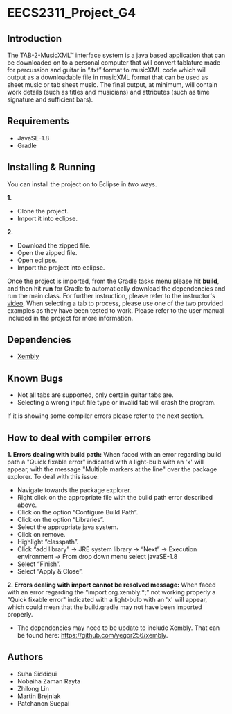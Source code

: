 # EECS2311_Project_G4
## Introduction
  The TAB-2-MusicXML™ interface system is a java based application that can be downloaded on to a personal computer that will convert tablature made for percussion and guitar in “.txt” format to musicXML code which will output as a downloadable file in musicXML format that can be used as sheet music or tab sheet music. The final output, at minimum, will contain work details (such as titles and musicians) and attributes (such as time signature and sufficient bars).

## Requirements
- JavaSE-1.8 
- Gradle

## Installing & Running 
You can install the project on to Eclipse in *two* ways. 

**1.** 
- Clone the project.
- Import it into eclipse. 

**2.** 
- Download the zipped file.
- Open the zipped file. 
- Open eclipse. 
- Import the project into eclipse.

Once the project is imported, from the Gradle tasks menu please hit **build**, and then hit **run** for Gradle to automatically download the dependencies and run the main class. For further instruction, please refer to the instructor's [video](https://echo360.ca/media/3b4933a0-7218-4d0b-ad2a-5f166f008679/public). When selecting a tab to process, please use one of the two provided examples as they have been tested to work. Please refer to the user manual included in the project for more information.

## Dependencies
- [Xembly](https://github.com/yegor256/xembly)

## Known Bugs
- Not all tabs are supported, only certain guitar tabs are.
- Selecting a wrong input file type or invalid tab will crash the program.

If it is showing some compiler errors please refer to the next section. 

## How to deal with compiler errors
**1. Errors dealing with build path:** 
  When faced with an error regarding build path a "Quick fixable error" indicated with a light-bulb with an 'x' will appear, with the message "Multiple markers at the line" over the package explorer. To deal with this issue: 
- Navigate towards the package explorer.
- Right click on the appropriate file with the build path error described above.
- Click on the option “Configure Build Path”.
- Click on the option “Libraries”.
- Select the appropriate java system.
- Click on remove.
- Highlight “classpath”.
- Click “add library” →  JRE system library → “Next” → Execution environment → From drop down menu select javaSE-1.8
- Select “Finish”.
- Select “Apply & Close”.

**2. Errors dealing with import cannot be resolved message:**
  When faced with an error regarding the “import org.xembly.*;” not working properly a "Quick fixable error" indicated with a light-bulb with an 'x' will appear, which could mean that the build.gradle may not have been imported properly. 
 - The dependencies may need to be update to include Xembly. That can be found here: https://github.com/yegor256/xembly.

## Authors 
- Suha Siddiqui
- Nobaiha Zaman Rayta
- Zhilong Lin
- Martin Brejniak
- Patchanon Suepai

